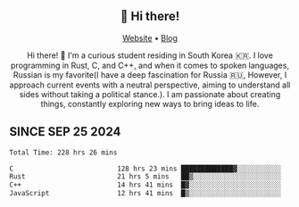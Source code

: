 <h2 align="center">👋 Hi there!</h2>
<p align="center">
  <a href="https://urdekcah.ru">Website</a> •
  <a href="https://urdekcah.blog">Blog</a>
</p>

<p align="center">
  Hi there! 👋 I'm a curious student residing in South Korea 🇰🇷. I love programming in Rust, C, and C++, and when it comes to spoken languages, Russian is my favorite(I have a deep fascination for Russia 🇷🇺, However, I approach current events with a neutral perspective, aiming to understand all sides without taking a political stance.). I am passionate about creating things, constantly exploring new ways to bring ideas to life.
</p>

## SINCE SEP 25 2024
<!--START_SECTION:waka-->

```txt
Total Time: 228 hrs 26 mins

C                          128 hrs 23 mins █████████████▓░░░░░░░░░░░   54.69 %
Rust                       21 hrs 5 mins   ██▒░░░░░░░░░░░░░░░░░░░░░░   08.98 %
C++                        14 hrs 41 mins  █▓░░░░░░░░░░░░░░░░░░░░░░░   06.26 %
JavaScript                 12 hrs 41 mins  █▒░░░░░░░░░░░░░░░░░░░░░░░   05.41 %
```

<!--END_SECTION:waka-->

<!--
**urdekcah/urdekcah** is a ✨ _special_ ✨ repository because its `README.md` (this file) appears on your GitHub profile.

Here are some ideas to get you started:

- 🔭 I’m currently working on ...
- 🌱 I’m currently learning ...
- 👯 I’m looking to collaborate on ...
- 🤔 I’m looking for help with ...
- 💬 Ask me about ...
- 📫 How to reach me: ...
- 😄 Pronouns: ...
- ⚡ Fun fact: ...
-->
